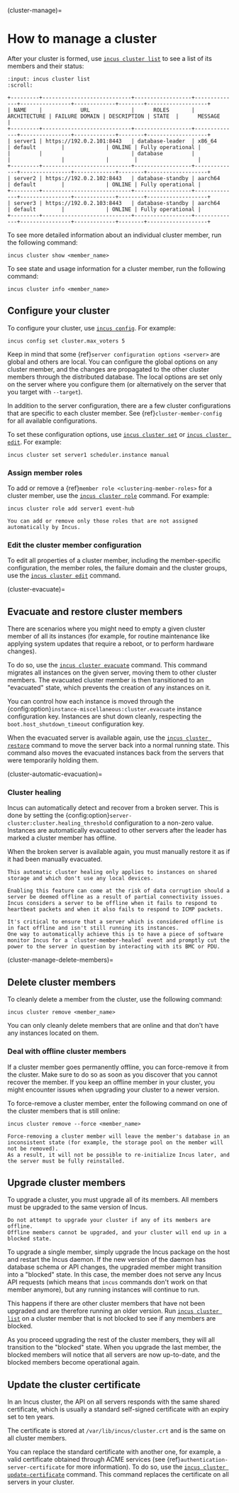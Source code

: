 (cluster-manage)=
# How to manage a cluster

After your cluster is formed, use [`incus cluster list`](incus_cluster_list.md) to see a list of its members and their status:

```{terminal}
:input: incus cluster list
:scroll:

+---------+----------------------------+------------------+--------------+----------------+-------------+--------+-------------------+
| NAME    |            URL             |      ROLES       | ARCHITECTURE | FAILURE DOMAIN | DESCRIPTION | STATE  |      MESSAGE      |
+---------+----------------------------+------------------+--------------+----------------+-------------+--------+-------------------+
| server1 | https://192.0.2.101:8443   | database-leader  | x86_64       | default        |             | ONLINE | Fully operational |
|         |                            | database         |              |                |             |        |                   |
+---------+----------------------------+------------------+--------------+----------------+-------------+--------+-------------------+
| server2 | https://192.0.2.102:8443   | database-standby | aarch64      | default        |             | ONLINE | Fully operational |
+---------+----------------------------+------------------+--------------+----------------+-------------+--------+-------------------+
| server3 | https://192.0.2.103:8443   | database-standby | aarch64      | default        |             | ONLINE | Fully operational |
+---------+----------------------------+------------------+--------------+----------------+-------------+--------+-------------------+
```

To see more detailed information about an individual cluster member, run the following command:

    incus cluster show <member_name>

To see state and usage information for a cluster member, run the following command:

    incus cluster info <member_name>

## Configure your cluster

To configure your cluster, use [`incus config`](incus_config.md).
For example:

    incus config set cluster.max_voters 5

Keep in mind that some {ref}`server configuration options <server>` are global and others are local.
You can configure the global options on any cluster member, and the changes are propagated to the other cluster members through the distributed database.
The local options are set only on the server where you configure them (or alternatively on the server that you target with `--target`).

In addition to the server configuration, there are a few cluster configurations that are specific to each cluster member.
See {ref}`cluster-member-config` for all available configurations.

To set these configuration options, use [`incus cluster set`](incus_cluster_set.md) or [`incus cluster edit`](incus_cluster_edit.md).
For example:

    incus cluster set server1 scheduler.instance manual

### Assign member roles

To add or remove a {ref}`member role <clustering-member-roles>` for a cluster member, use the [`incus cluster role`](incus_cluster_role.md) command.
For example:

    incus cluster role add server1 event-hub

```{note}
You can add or remove only those roles that are not assigned automatically by Incus.
```

### Edit the cluster member configuration

To edit all properties of a cluster member, including the member-specific configuration, the member roles, the failure domain and the cluster groups, use the [`incus cluster edit`](incus_cluster_edit.md) command.

(cluster-evacuate)=
## Evacuate and restore cluster members

There are scenarios where you might need to empty a given cluster member of all its instances (for example, for routine maintenance like applying system updates that require a reboot, or to perform hardware changes).

To do so, use the [`incus cluster evacuate`](incus_cluster_evacuate.md) command.
This command migrates all instances on the given server, moving them to other cluster members.
The evacuated cluster member is then transitioned to an "evacuated" state, which prevents the creation of any instances on it.

You can control how each instance is moved through the {config:option}`instance-miscellaneous:cluster.evacuate` instance configuration key.
Instances are shut down cleanly, respecting the `boot.host_shutdown_timeout` configuration key.

When the evacuated server is available again, use the [`incus cluster restore`](incus_cluster_restore.md) command to move the server back into a normal running state.
This command also moves the evacuated instances back from the servers that were temporarily holding them.

(cluster-automatic-evacuation)=
### Cluster healing

Incus can automatically detect and recover from a broken server. This is done by setting the {config:option}`server-cluster:cluster.healing_threshold` configuration to a non-zero value.
Instances are automatically evacuated to other servers after the leader has marked a cluster member has offline.

When the broken server is available again, you must manually restore it as if it had been manually evacuated.

```{note}
This automatic cluster healing only applies to instances on shared storage and which don't use any local devices.
```

```{warning}
Enabling this feature can come at the risk of data corruption should a server be deemed offline as a result of partial connectivity issues.
Incus considers a server to be offline when it fails to respond to heartbeat packets and when it also fails to respond to ICMP packets.

It's critical to ensure that a server which is considered offline is in fact offline and isn't still running its instances.
One way to automatically achieve this is to have a piece of software monitor Incus for a `cluster-member-healed` event and promptly cut the
power to the server in question by interacting with its BMC or PDU.
```

(cluster-manage-delete-members)=
## Delete cluster members

To cleanly delete a member from the cluster, use the following command:

    incus cluster remove <member_name>

You can only cleanly delete members that are online and that don't have any instances located on them.

### Deal with offline cluster members

If a cluster member goes permanently offline, you can force-remove it from the cluster.
Make sure to do so as soon as you discover that you cannot recover the member.
If you keep an offline member in your cluster, you might encounter issues when upgrading your cluster to a newer version.

To force-remove a cluster member, enter the following command on one of the cluster members that is still online:

    incus cluster remove --force <member_name>

```{caution}
Force-removing a cluster member will leave the member's database in an inconsistent state (for example, the storage pool on the member will not be removed).
As a result, it will not be possible to re-initialize Incus later, and the server must be fully reinstalled.
```

## Upgrade cluster members

To upgrade a cluster, you must upgrade all of its members.
All members must be upgraded to the same version of Incus.

```{caution}
Do not attempt to upgrade your cluster if any of its members are offline.
Offline members cannot be upgraded, and your cluster will end up in a blocked state.
```

To upgrade a single member, simply upgrade the Incus package on the host and restart the Incus daemon.
If the new version of the daemon has database schema or API changes, the upgraded member might transition into a "blocked" state.
In this case, the member does not serve any Incus API requests (which means that `incus` commands don't work on that member anymore), but any running instances will continue to run.

This happens if there are other cluster members that have not been upgraded and are therefore running an older version.
Run [`incus cluster list`](incus_cluster_list.md) on a cluster member that is not blocked to see if any members are blocked.

As you proceed upgrading the rest of the cluster members, they will all transition to the "blocked" state.
When you upgrade the last member, the blocked members will notice that all servers are now up-to-date, and the blocked members become operational again.

## Update the cluster certificate

In an Incus cluster, the API on all servers responds with the same shared certificate, which is usually a standard self-signed certificate with an expiry set to ten years.

The certificate is stored at `/var/lib/incus/cluster.crt` and is the same on all cluster members.

You can replace the standard certificate with another one, for example, a valid certificate obtained through ACME services (see {ref}`authentication-server-certificate` for more information).
To do so, use the [`incus cluster update-certificate`](incus_cluster_update-certificate.md) command.
This command replaces the certificate on all servers in your cluster.

